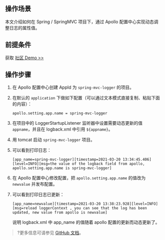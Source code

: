 ## 操作场景
本文介绍如何在 Spring / SpringMVC 项目下，通过 Apollo 配置中心实现动态调整日志的属性值。

## 前提条件

获取 [社区 Demo >>](https://github.com/ctripcorp/apollo-use-cases/tree/master/spring-mvc-logger)

## 操作步骤 
1. 在 Apollo 配置中心创建 AppId 为 `spring-mvc-logger` 的项目。
2. 在默认的 `application` 下做如下配置（可以通过文本模式直接复制、粘贴下面的内容）：

    ```
    apollo.setting.app.name = spring-mvc-logger
    ```
3. 在项目中的 LoggerStartupListener 监听器中设置需要动态更新的值 `appname`，并且在 logback.xml 中引用 `${appname}`。
4. 用 tomcat 启动 `spring-mvc-logger` 项目。
5. 可以看到打印日志：
    ```
    [app_name=spring-mvc-logger][timestamp=2021-03-20 13:34:45.406][level=INFO][msg=the value of the logback field from apollo, apollo.setting.app.name is spring-mvc-logger] 
    ```
5. 在 Apollo 配置中心修改配置，把 `apollo.setting.app.name` 的值改为 `newvalue` 并发布配置。
6. 可以看到打印日志已更新：
    ```
    [app_name=newvalue][timestamp=2021-03-20 13:38:23.928][level=INFO][msg=reload loggerContext , you can see that the log has been updated, new value from apollo is newvalue] 
    ```
   说明 logback.xml 中 app_name 的值随着 apollo 配置的更新而动态更新了。

>?更多信息可请参见 [GitHub 文档](https://github.com/ctripcorp/apollo/issues/2482#issuecomment-801901167)。

